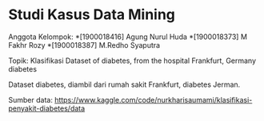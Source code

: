 # Studi Kasus Data Mining

Anggota Kelompok:
*[1900018416] Agung Nurul Huda
*[1900018373] M Fakhr Rozy
*[1900018387] M.Redho Syaputra

Topik: Klasifikasi Dataset of diabetes, from the hospital Frankfurt, Germany diabetes

Dataset diabetes, diambil dari rumah sakit Frankfurt, diabetes Jerman.

Sumber data: https://www.kaggle.com/code/nurkharisaumami/klasifikasi-penyakit-diabetes/data

